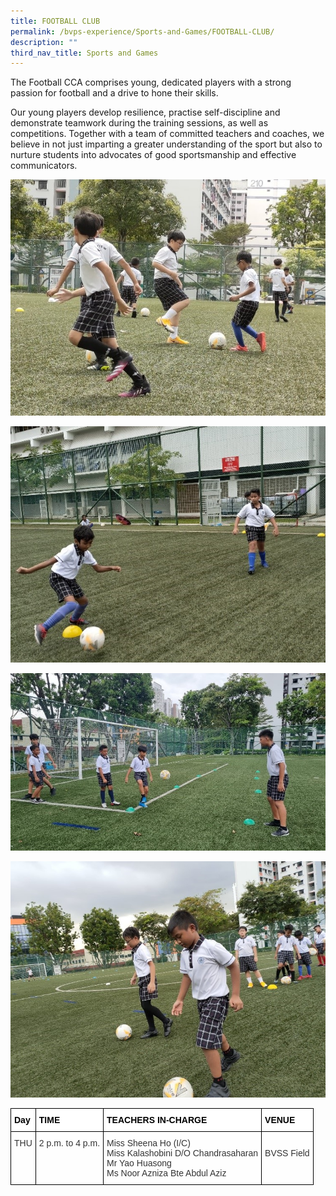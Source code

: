 ```yaml
---
title: FOOTBALL CLUB
permalink: /bvps-experience/Sports-and-Games/FOOTBALL-CLUB/
description: ""
third_nav_title: Sports and Games
---
```

The Football CCA comprises young, dedicated players with a strong passion for football and a drive to hone their skills. 

  

Our young players develop resilience, practise self-discipline and demonstrate teamwork during the training sessions, as well as competitions. Together with a team of committed teachers and coaches, we believe in not just imparting a greater understanding of the sport but also to nurture students into advocates of good sportsmanship and effective communicators.

![](/images/BVPS%20Experience/Co%20Curricular%20Activities/Sports%20&%20Games/FOOTBALL%20CLUB/F1.jpg)

![](/images/BVPS%20Experience/Co%20Curricular%20Activities/Sports%20&%20Games/FOOTBALL%20CLUB/F2.jpg)

![](/images/BVPS%20Experience/Co%20Curricular%20Activities/Sports%20&%20Games/FOOTBALL%20CLUB/F3.jpg)

![](/images/BVPS%20Experience/Co%20Curricular%20Activities/Sports%20&%20Games/FOOTBALL%20CLUB/F4.jpg)

<style type="text/css">
.tg  {border-collapse:collapse;border-spacing:0;}
.tg td{border-color:black;border-style:solid;border-width:1px;font-family:Arial, sans-serif;font-size:14px;
  overflow:hidden;padding:10px 5px;word-break:normal;}
.tg th{border-color:black;border-style:solid;border-width:1px;font-family:Arial, sans-serif;font-size:14px;
  font-weight:normal;overflow:hidden;padding:10px 5px;word-break:normal;}
.tg .tg-b5l7{background-color:rgba(255, 255, 255, 0.6);color:#333;text-align:left;vertical-align:top}
.tg .tg-bx9b{background-color:#ffffff;color:#000000;font-weight:bold;text-align:left;vertical-align:middle}
</style>
<table class="tg">
<thead>
  <tr>
    <th class="tg-bx9b">Day</th>
    <th class="tg-bx9b">TIME</th>
    <th class="tg-bx9b">TEACHERS IN-CHARGE</th>
    <th class="tg-bx9b">VENUE</th>
  </tr>
</thead>
<tbody>
  <tr>
    <td class="tg-b5l7">THU</td>
    <td class="tg-b5l7">2 p.m. to 4 p.m.<br></td>
    <td class="tg-b5l7">Miss Sheena Ho (I/C) <br>Miss Kalashobini D/O Chandrasaharan<br><span style="background-color:initial">Mr Yao Huasong</span><br><span style="background-color:initial">Ms Noor Azniza Bte Abdul Aziz</span></td>
    <td class="tg-b5l7"><br>BVSS Field<br> </td>
  </tr>
</tbody>
</table>